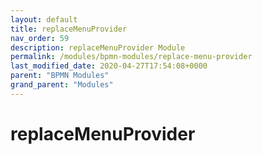 ```yaml
---
layout: default
title: replaceMenuProvider 
nav_order: 59
description: replaceMenuProvider Module
permalink: /modules/bpmn-modules/replace-menu-provider
last_modified_date: 2020-04-27T17:54:08+0000
parent: "BPMN Modules"
grand_parent: "Modules"
---
```


# replaceMenuProvider